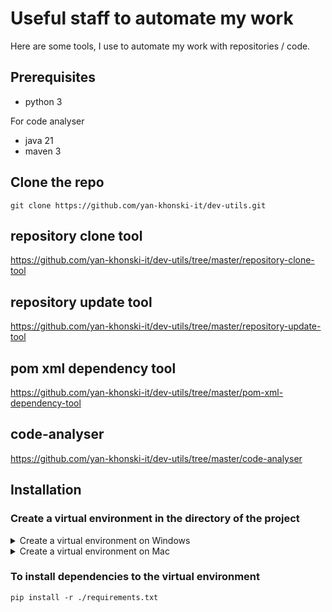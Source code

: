 # Useful staff to automate my work
Here are some tools, I use to automate my work with repositories / code.

## Prerequisites
- python 3

For code analyser
- java 21
- maven 3

## Clone the repo
```shell
git clone https://github.com/yan-khonski-it/dev-utils.git
```

## repository clone tool
https://github.com/yan-khonski-it/dev-utils/tree/master/repository-clone-tool

## repository update tool
https://github.com/yan-khonski-it/dev-utils/tree/master/repository-update-tool

## pom xml dependency tool
https://github.com/yan-khonski-it/dev-utils/tree/master/pom-xml-dependency-tool

## code-analyser
https://github.com/yan-khonski-it/dev-utils/tree/master/code-analyser


## Installation
### Create a virtual environment in the directory of the project

<details>
  <summary>Create a virtual environment on Windows</summary>

#### Windows
https://docs.python.org/3/library/venv.html

Install virtual environment tool if not installed
```commandline
pip install virtualenv
```

Create a new virtual environment
```commandline
python -m venv virtual_environment 
```

Activate the virtual environment
```text
.\virtual_environment\Scripts\activate
```

The output will be:
```text
(virtual_environment) PS {PATH}\dev-utils>
```

To deactivate the virtual environment
https://stackoverflow.com/questions/990754/how-to-leave-exit-deactivate-a-python-virtualenv
```commandline
deactivate
```
</details>

<details>
  <summary>Create a virtual environment on Mac</summary>

#### Mac
https://mnzel.medium.com/how-to-activate-python-venv-on-a-mac-a8fa1c3cb511

Install virtual environment if not installed
```shell
python3 -m pip install --user virtualenv
```

Create a virtual environment
```shell
python3 -m venv virtual_environment
```

Activate the virtual environment
```shell
source virtual_environment/bin/activate
```

To deactivate the virtual environment
https://stackoverflow.com/questions/990754/how-to-leave-exit-deactivate-a-python-virtualenv
```shell
deactivate
```
</details>



### To install dependencies to the virtual environment
```commandline
pip install -r ./requirements.txt
```